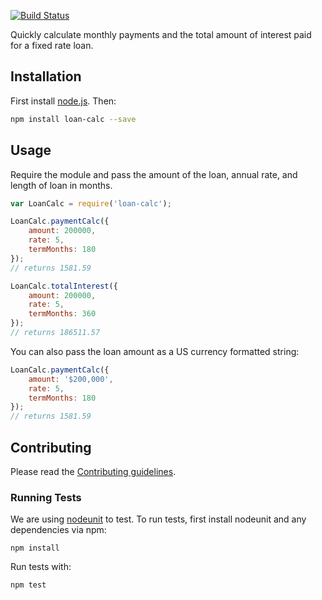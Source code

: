 [![Build Status](https://travis-ci.org/cfpb/loan-calc.svg?branch=master)](https://travis-ci.org/cfpb/loan-calc)

Quickly calculate monthly payments and the total amount of interest paid for a fixed rate loan.

## Installation

First install [node.js](http://nodejs.org/). Then:

```sh
npm install loan-calc --save
```

## Usage

Require the module and pass the amount of the loan, annual rate, and length of loan in months.

```javascript
var LoanCalc = require('loan-calc');

LoanCalc.paymentCalc({
    amount: 200000,
    rate: 5,
    termMonths: 180
});
// returns 1581.59

LoanCalc.totalInterest({
    amount: 200000,
    rate: 5,
    termMonths: 360
});
// returns 186511.57
```

You can also pass the loan amount as a US currency formatted string:

```javascript
LoanCalc.paymentCalc({
    amount: '$200,000',
    rate: 5,
    termMonths: 180
});
// returns 1581.59
```

## Contributing

Please read the [Contributing guidelines](CONTRIBUTING.md).

### Running Tests

We are using [nodeunit](https://github.com/caolan/nodeunit) to test. To run tests, first install nodeunit and any dependencies via npm:

```
npm install
```

Run tests with:

```
npm test
```
